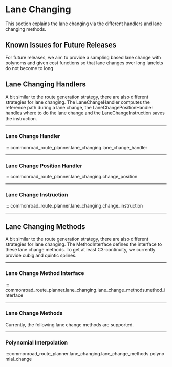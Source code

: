 # Lane Changing
This section explains the lane changing via the different handlers and lane changing methods.

## Known Issues for Future Releases
For future releases, we aim to provide a sampling based lane change with
polynoms and given cost functions so that lane changes over long lanelets do not become to long

## Lane Changing Handlers
A bit similar to the route generation strategy, there are also different strategies for lane changing.
The LaneChangeHandler computes the reference path during a lane change, the LaneChangePositionHandler handles where
to do the lane change and the LaneChangeInstruction saves the instruction.

***
### Lane Change Handler
::: commonroad_route_planner.lane_changing.lane_change_handler

***
### Lane Change Position Handler
::: commonroad_route_planner.lane_changing.change_position

***
### Lane Change Instruction
::: commonroad_route_planner.lane_changing.change_instruction


***
## Lane Changing Methods
A bit similar to the route generation strategy, there are also different strategies for lane changing.
The MethodInterface defines the interface to these lane change methods. To get at least C3-continuity, we currently
provide cubig and quintic splines.


***
### Lane Change Method Interface
::: commonroad_route_planner.lane_changing.lane_change_methods.method_interface

***
### Lane Change Methods
Currently, the following lane change methods are supported.

***
### Polynomial Interpolation
:::commonroad_route_planner.lane_changing.lane_change_methods.polynomial_change
